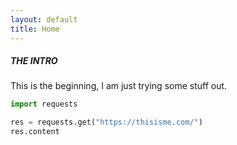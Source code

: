 ```yaml
---
layout: default
title: Home
---
```


##### THE INTRO

This is the beginning, I am just trying some stuff out.

```python
import requests

res = requests.get("https://thisisme.com/")
res.content
```